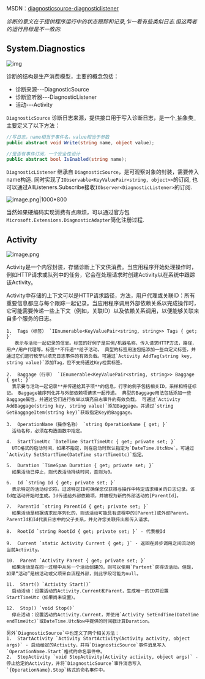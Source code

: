 MSDN：[diagnosticsource-diagnosticlistener](https://learn.microsoft.com/en-us/dotnet/core/diagnostics/diagnosticsource-diagnosticlistener)

*诊断的意义在于提供程序运行中的状态跟踪和记录,乍一看有些类似日志.但这两者的运行目标是不一致的.*

## System.Diagnostics

![img](https://raw.gitcode.com/qq_36179938/images/raw/main/1629180-20221107201119153-1956483194.png)



诊断的结构是生产消费模型，主要的概念包括：
- 诊断来源---DiagnosticSource
- 诊断监听器---DiagnosticListener
- 活动---Activity

`DiagnosticSource` 诊断日志来源，提供接口用于写入诊断日志，是一个_抽象类_主要定义了以下方法：
```csharp
//写日志，name相当于事件名，value相当于参数
public abstract void Write(string name, object value); 

//是否有事件订阅，一个安全性设计
public abstract bool IsEnabled(string name);
```

`DiagnosticListener` 继承自 `DiagnosticSource`，是可观察对象的封装，需要传入name构造. 同时实现了`IObservable<KeyValuePair<string, object>>`的订阅, 也可以通过AllListeners.Subscribe接收`IObserver<DiagnosticListener>`的订阅.

![image.png|1000*800](https://cdn.jsdelivr.net/gh/wang-jie-2020/images/20230515105117.png)

当然如果硬编码实现消费有点麻烦，可以通过官方包`Microsoft.Extensions.DiagnosticAdapter`简化注册过程.
## Activity

![image.png](https://cdn.jsdelivr.net/gh/wang-jie-2020/images/20230515092700.png)

Activity是一个内容封装，存储诊断上下文供消费。当应用程序开始处理操作时，例如HTTP请求或队列中的任务，它会在处理请求时创建Activity以在系统中跟踪该Activity。

Activity中存储的上下文可以是HTTP请求路径，方法，用户代理或关联ID：所有重要信息都应与每个跟踪一起记录。当应用程序调用外部依赖关系以完成操作时，它可能需要传递一些上下文（例如，关联ID）以及依赖关系调用，以便能够关联来自多个服务的日志。

	1.  Tags（标签） `IEnumerable<KeyValuePair<string, string>> Tags { get; }` 
	   表示与活动一起记录的信息。标签的好例子是实例/机器名称，传入请求HTTP方法，路径，用户/用户代理等。标签**不传递**给子活动。 典型的标签用法包括添加一些自定义标签，并通过它们进行枚举以填充日志事件的有效负载。可通过`Activity AddTag(string key, string value)`添加Tag，但不支持通过Key检索标签。
	
	2.  Baggage（行李） `IEnumerable<KeyValuePair<string, string>> Baggage { get; }` 
	  表示要与活动一起记录**并传递给其子项**的信息。行李的例子包括相关ID，采样和特征标记。 Baggage被序列化并与外部依赖项请求一起传递。 典型的Baggage用法包括添加一些Baggage属性，并通过它们进行枚举以填充日志事件的有效负载。 可通过`Activity AddBaggage(string key, string value)`添加Baggage。并通过`string GetBaggageItem(string key)`获取指定Key的Baggage。
	 
	3.  OperationName（操作名称） `string OperationName { get; }` 
	  活动名称，必须在构造函数中指定。
	  
	4.  StartTimeUtc `DateTime StartTimeUtc { get; private set; }` 
	  UTC格式的启动时间，如果不指定，则在启动时默认指定为`DateTime.UtcNow`。可通过`Activity SetStartTime(DateTime startTimeUtc)`指定。
	
	5.  Duration `TimeSpan Duration { get; private set; }` 
	  如果活动已停止，则代表活动持续时间，否则为0。
	
	6.  Id `string Id { get; private set; }` 
	  表示特定的活动标识符。过滤特定ID可确保您仅获得与操作中特定请求相关的日志记录。该Id在活动开始时生成。Id传递给外部依赖项，并被视为新的外部活动的[ParentId]。
	
	7.  ParentId `string ParentId { get; private set; }` 
	  如果活动是根据请求反序列化的，则该活动可能具有进程中的[Parent]或外部Parent。 ParentId和Id代表日志中的父子关系，并允许您关联传出和传入请求。
	
	8.  RootId `string RootId { get; private set; }` - 代表根Id
	
	9.  Current `static Activity Current { get; }` - 返回在异步调用之间流动的当前Activity。
	
	10.  Parent `Activity Parent { get; private set; }` 
	  如果活动是在同一过程中从另一个活动创建的，则可以使用`Partent`获得该活动。但是，如果“活动”是根活动或父项来自流程外部，则此字段可能为null。
	
	11.  Start() `Activity Start()` 
	  启动活动：设置活动的Activity.Current和Parent，生成唯一的ID并设置StartTimeUtc（如果尚未设置）。
	
	12.  Stop() `void Stop()`
	  停止活动：设置活动的Activity.Current，并使用`Activity SetEndTime(DateTime endTimeUtc)`或DateTime.UtcNow中提供的时间戳计算Duration。
	
	另外`DiagnosticSource`中也定义了两个相关方法：
	1.  StartActivity `Activity StartActivity(Activity activity, object args)` - 启动给定的Activity，并将`DiagnosticSource`事件消息写入`OperationName.Start`格式的命名事件中。
	2.  StopActivity `void StopActivity(Activity activity, object args)` - 停止给定的Activity，并将`DiagnosticSource`事件消息写入`{OperationName}.Stop`格式的命名事件中。



